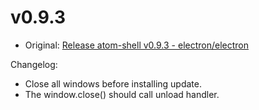 # v0.9.3

* Original: [Release atom-shell v0.9.3 - electron/electron](https://github.com/electron/electron/releases/tag/v0.9.3)

Changelog:

* Close all windows before installing update.
* The window.close() should call unload handler.
